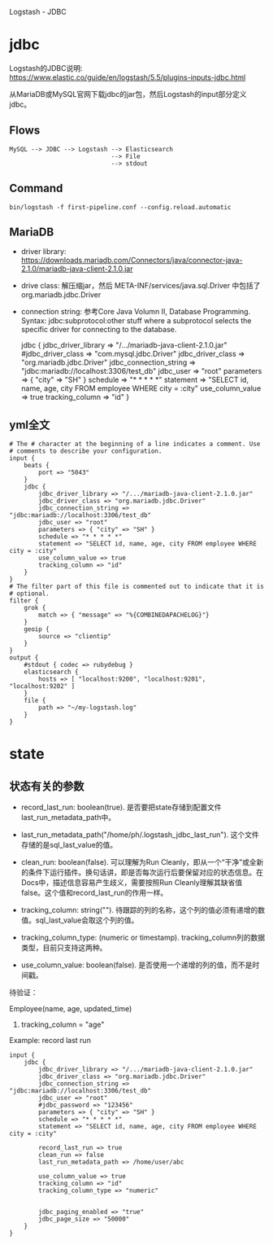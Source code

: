Logstash - JDBC

# jdbc

Logstash的JDBC说明: https://www.elastic.co/guide/en/logstash/5.5/plugins-inputs-jdbc.html

从MariaDB或MySQL官网下载jdbc的jar包，然后Logstash的input部分定义jdbc。

## Flows

    MySQL --> JDBC --> Logstash --> Elasticsearch
                                --> File
                                --> stdout
## Command

    bin/logstash -f first-pipeline.conf --config.reload.automatic

## MariaDB

- driver library: https://downloads.mariadb.com/Connectors/java/connector-java-2.1.0/mariadb-java-client-2.1.0.jar
- drive class: 解压缩jar，然后 META-INF/services/java.sql.Driver 中包括了 org.mariadb.jdbc.Driver
- connection string: 参考Core Java Volumn II, Database Programming. Syntax: jdbc:subprotocol:other stuff
  where a subprotocol selects the specific driver for connecting to the database.

    jdbc {
        jdbc_driver_library => "/.../mariadb-java-client-2.1.0.jar"
        #jdbc_driver_class => "com.mysql.jdbc.Driver"
        jdbc_driver_class => "org.mariadb.jdbc.Driver"
        jdbc_connection_string => "jdbc:mariadb://localhost:3306/test_db"
        jdbc_user => "root"
        parameters => { "city" => "SH" }
        schedule => "* * * * *"
        statement => "SELECT id, name, age, city FROM employee WHERE city = :city"
        use_column_value => true
        tracking_column => "id"
    }

## yml全文

    # The # character at the beginning of a line indicates a comment. Use
    # comments to describe your configuration.
    input {
        beats {
            port => "5043"
        }
        jdbc {
            jdbc_driver_library => "/.../mariadb-java-client-2.1.0.jar"
            jdbc_driver_class => "org.mariadb.jdbc.Driver"
            jdbc_connection_string => "jdbc:mariadb://localhost:3306/test_db"
            jdbc_user => "root"
            parameters => { "city" => "SH" }
            schedule => "* * * * *"
            statement => "SELECT id, name, age, city FROM employee WHERE city = :city"
            use_column_value => true
            tracking_column => "id"
        }
    }
    # The filter part of this file is commented out to indicate that it is
    # optional.
    filter {
        grok {
            match => { "message" => "%{COMBINEDAPACHELOG}"}
        }
        geoip {
            source => "clientip"
        }
    }
    output {
        #stdout { codec => rubydebug }
        elasticsearch {
            hosts => [ "localhost:9200", "localhost:9201", "localhost:9202" ]
        }
        file {
            path => "~/my-logstash.log"
        }
    }

# state

## 状态有关的参数

- record_last_run: boolean(true). 是否要把state存储到配置文件last_run_metadata_path中。
- last_run_metadata_path("/home/ph/.logstash_jdbc_last_run"). 这个文件存储的是sql_last_value的值。
- clean_run: boolean(false). 可以理解为Run Cleanly，即从一个“干净”或全新的条件下运行插件。换句话讲，即是否每次运行后要保留对应的状态信息。在Docs中，描述信息容易产生歧义，需要按照Run Cleanly理解其缺省值false。这个值和record_last_run的作用一样。



- tracking_column: string(""). 待跟踪的列的名称，这个列的值必须有递增的数值。sql_last_value会取这个列的值。
- tracking_column_type: (numeric or timestamp). tracking_column列的数据类型，目前只支持这两种。
- use_column_value: boolean(false). 是否使用一个递增的列的值，而不是时间戳。

待验证：

Employee(name, age, updated_time)
1. tracking_column = "age"




Example: record last run

    input {
        jdbc {
            jdbc_driver_library => "/.../mariadb-java-client-2.1.0.jar"
            jdbc_driver_class => "org.mariadb.jdbc.Driver"
            jdbc_connection_string => "jdbc:mariadb://localhost:3306/test_db"
            jdbc_user => "root"
            #jdbc_password => "123456"
            parameters => { "city" => "SH" }
            schedule => "* * * * *"
            statement => "SELECT id, name, age, city FROM employee WHERE city = :city"

            record_last_run => true
            clean_run => false
            last_run_metadata_path => /home/user/abc

            use_column_value => true
            tracking_column => "id"
            tracking_column_type => "numeric"
            
            
            jdbc_paging_enabled => "true"
            jdbc_page_size => "50000"
        }
    }

